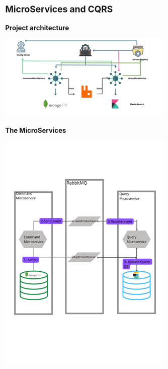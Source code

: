 # MicroServices and CQRS


## Project architecture

<p align="center">
  <img src="./assets/architecture.png" alt="design" />
</p>


## The MicroServices

<p align="center">
  <img src="./assets/RabbitMQ.png" alt="design" />
</p>

